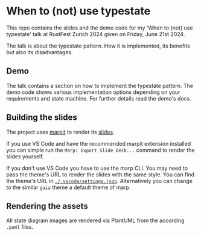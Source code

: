 # When to (not) use typestate

This repo contains the slides and the demo code for my 'When to (not) use typestate' talk at
RustFest Zurich 2024 given on Friday, June 21st 2024.

The talk is about the typestate pattern.
How it is implemented, its benefits but also its disadvantages.

## Demo

The talk contains a section on how to implement the typestate pattern.
The demo code shows various implementation options depending on your requirements and state machine.
For further details read the demo's docs.

## Building the slides

The project uses [marpit] to render its [slides](./presentation.md).

If you use VS Code and have the recommended marpit extension installed you can simple run the
`Marp: Export Slide Deck...` command to render the slides yourself.

If you don't use VS Code you have to use the marp CLI.
You may need to pass the theme's URL to render the slides with the same style.
You can find the theme's URL in [`./.vscode/settings.json`](./.vscode/settings.json).
Alternatively you can change to the similar `gaia` theme a default theme of marp.

## Rendering the assets

All state diagram images are rendered via PlantUML from the according `.puml` files.

[marpit]: https://marpit.marp.app/
